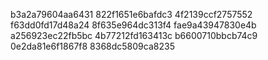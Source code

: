 b3a2a79604aa6431
822f1651e6bafdc3
4f2139ccf2757552
f63dd0fd17d48a24
8f635e964dc313f4
fae9a43947830e4b
a256923ec22fb5bc
4b77212fd163413c
b6600710bbcb74c9
0e2da81e6f1867f8
8368dc5809ca8235
